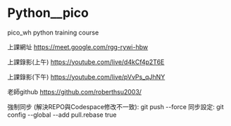 # Python__pico
pico_wh python training course

上課網址
https://meet.google.com/rgg-rywi-hbw

上課錄影(上午)
https://youtube.com/live/d4kCf4p2T6E

上課錄影(下午)
https://youtube.com/live/pVvPs_qJhNY

老師github
https://github.com/roberthsu2003/

強制同步 (解決REPO與Codespace修改不一致): git push --force
同步設定: git config --global --add pull.rebase true